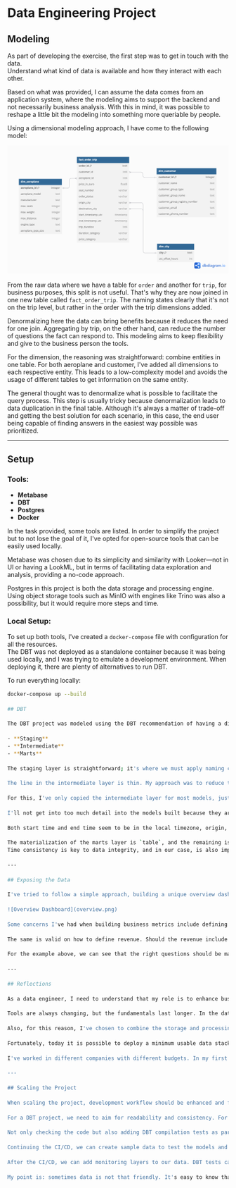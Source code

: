 # Data Engineering Project

## Modeling

As part of developing the exercise, the first step was to get in touch with the data.  
Understand what kind of data is available and how they interact with each other.  

Based on what was provided, I can assume the data comes from an application system, where the modeling aims to support the backend and not necessarily business analysis. With this in mind, it was possible to reshape a little bit the modeling into something more queriable by people.  

Using a dimensional modeling approach, I have come to the following model:

![Schema Diagram](schema.png)

From the raw data where we have a table for `order` and another for `trip`, for business purposes, this split is not useful. That's why they are now joined in one new table called `fact_order_trip`. The naming states clearly that it's not on the trip level, but rather in the order with the trip dimensions added.  

Denormalizing here the data can bring benefits because it reduces the need for one join. Aggregating by trip, on the other hand, can reduce the number of questions the fact can respond to. This modeling aims to keep flexibility and give to the business person the tools.  

For the dimension, the reasoning was straightforward: combine entities in one table. For both aeroplane and customer, I've added all dimensions to each respective entity. This leads to a low-complexity model and avoids the usage of different tables to get information on the same entity.  

The general thought was to denormalize what is possible to facilitate the query process. This step is usually tricky because denormalization leads to data duplication in the final table. Although it's always a matter of trade-off and getting the best solution for each scenario, in this case, the end user being capable of finding answers in the easiest way possible was prioritized.

---

## Setup

### Tools:
- **Metabase**  
- **DBT**  
- **Postgres**  
- **Docker**  

In the task provided, some tools are listed. In order to simplify the project but to not lose the goal of it, I've opted for open-source tools that can be easily used locally.  

Metabase was chosen due to its simplicity and similarity with Looker—not in UI or having a LookML, but in terms of facilitating data exploration and analysis, providing a no-code approach.  

Postgres in this project is both the data storage and processing engine. Using object storage tools such as MinIO with engines like Trino was also a possibility, but it would require more steps and time.  

### Local Setup:

To set up both tools, I've created a `docker-compose` file with configuration for all the resources.  
The DBT was not deployed as a standalone container because it was being used locally, and I was trying to emulate a development environment. When deploying it, there are plenty of alternatives to run DBT.  

To run everything locally:  
```bash
docker-compose up --build

## DBT

The DBT project was modeled using the DBT recommendation of having a division in 3 layers (similar to the medallion architecture):

- **Staging**
- **Intermediate**
- **Marts**

The staging layer is straightforward; it's where we must apply naming conventions, patterns, and also casting.  

The line in the intermediate layer is thin. My approach was to reduce the complexity of the models—there is no fixed rule as the previous layer. If DBT guidelines were followed, the marts were supposed to have aggregations. I didn't go for this because I wanted to give flexibility on the exposition side.  

For this, I've only copied the intermediate layer for most models, just adding category attribution on some fields.  

I'll not get into too much detail into the models built because they are self-explanatory. The only thing I believe is worth mentioning is the logic to set up the timestamp to the same timezone.  

Both start time and end time seem to be in the local timezone, origin, and destination city respectively. In the city dimension tables, I've added an offset-to-UTC column, which allows all the times to UTC. This was made manually since I don't have any API to provide this information, and because there is a limited amount of cities/timezones, this is not an issue as well.  

The materialization of the marts layer is `table`, and the remaining is `view`.  
Time consistency is key to data integrity, and in our case, is also important to calculate metrics such as total trip duration by plane, for instance.

---

## Exposing the Data

I've tried to follow a simple approach, building a unique overview dashboard with interesting metrics.

![Overview Dashboard](overview.png)

Some concerns I've had when building business metrics include defining them. A data engineer should not say what a business metric is but guide the business on the steps to. Metrics such as active customers should be defined by business and (hopefully) have its definition shared across the company.  

The same is valid on how to define revenue. Should the revenue include booked trips or only finished ones? This can be asked by when the customer pays, although including booked trips can lead to needing to compute also the canceled trips and getting the refund value.  

For the example above, we can see that the right questions should be made to business and contracts should be defined. For instance, if only finished trips should be included, we could just filter them in the mart layer, but it would diminish the breadth of the fact. Having a metric for cancellations wouldn’t be possible.

---

## Reflections

As a data engineer, I need to understand that my role is to enhance business decision-making and make the creation of new products based on data possible. With this in mind, I need to deliver business value at first and then think about tooling.  

Tools are always changing, but the fundamentals last longer. In the data engineering lifecycle, we must get data from data sources and make them available somehow to business. Being brief, we must provide data and access to it. For this reason, a storage, processing, and visualization layer is mandatory. We must work around it.  

Also, for this reason, I've chosen to combine the storage and processing in this exercise. It's not a scalable solution in the long term but it will be hundreds of times better than Excel.  

Fortunately, today it is possible to deploy a minimum usable data stack with few steps as shown in this project.  

I've worked in different companies with different budgets. In my first job as a data engineer, I had to run some scripts locally because there were no cloud resources available. Adaptation is key. My objective was to create a data platform MVP, but the business goals need to be achieved. If sending an email for stakeholders manually with a print of my dashboard is the only viable option, there is nothing much beyond it.

---

## Scaling the Project

When scaling the project, development workflow should be enhanced and focused. But different from software engineering, testing is really tricky in data.  

For a DBT project, we need to aim for readability and consistency. For this reason, the usage of packages like `sqlfluff` is needed. Maintaining standards will help our future selves when upgrading models.  

Not only checking the code but also adding DBT compilation tests as part of the CI/CD is mandatory. Deploying a code that does not even compile into production is not acceptable.  

Continuing the CI/CD, we can create sample data to test the models and then define expected output. This will guarantee the minimum quality of a deploy.  

After the CI/CD, we can add monitoring layers to our data. DBT tests can work to avoid bad data coming into final reports. Monitoring data after execution is also possible. There are custom approaches to do it, and there are also plenty of tools available for it, such as Elementary or Monte Carlo.  

My point is: sometimes data is not that friendly. It's easy to know that a trip without an ID is not right. But if for some error when fetching the data, all trips’ prices are set to 50, it's not that clear.
